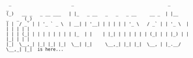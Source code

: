 ```
 _                       _                                    _               _
(_)   __ _   _ __ ___   | |_   _ __   _   _   _ __     __ _  | |__    _   _  (_)
| |  / _` | | '_ ` _ \  | __| | '__| | | | | | '_ \   / _` | | '_ \  | | | | | |
| | | (_| | | | | | | | | |_  | |    | |_| | | | | | | (_| | | |_) | | |_| | | |
|_|  \__,_| |_| |_| |_|  \__| |_|     \__,_| |_| |_|  \__, | |_.__/   \__,_| |_|  is here...

```

<!--
**iamtrungbui/iamtrungbui** is a ✨ _special_ ✨ repository because its `README.md` (this file) appears on your GitHub profile.

Here are some ideas to get you started:

- 🔭 I’m currently working on ...
- 🌱 I’m currently learning ...
- 👯 I’m looking to collaborate on ...
- 🤔 I’m looking for help with ...
- 💬 Ask me about ...
- 📫 How to reach me: ...
- 😄 Pronouns: ...
- ⚡ Fun fact: ...
-->
